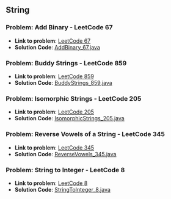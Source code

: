 ## String

### Problem: Add Binary - LeetCode 67

- **Link to problem**: [LeetCode 67](https://leetcode.com/problems/add-binary/)
- **Solution Code**: [AddBinary_67.java](AddBinary_67.java)

### Problem: Buddy Strings - LeetCode 859

- **Link to problem**: [LeetCode 859](https://leetcode.com/problems/buddy-strings/)
- **Solution Code**: [BuddyStrings_859.java](BuddyStrings_859.java)

### Problem: Isomorphic Strings - LeetCode 205

- **Link to problem**: [LeetCode 205](https://leetcode.com/problems/isomorphic-strings/)
- **Solution Code**: [IsomorphicStrings_205.java](IsomorphicStrings_205.java)

### Problem: Reverse Vowels of a String - LeetCode 345

- **Link to problem**: [LeetCode 345](https://leetcode.com/problems/reverse-vowels-of-a-string/)
- **Solution Code**: [ReverseVowels_345.java](ReverseVowels_345.java)

### Problem: String to Integer - LeetCode 8

- **Link to problem**: [LeetCode 8](https://leetcode.com/problems/string-to-integer-atoi/)
- **Solution Code**: [StringToInteger_8.java](StringToInteger_8.java)

